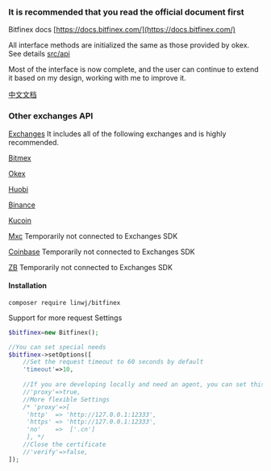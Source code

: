 ### It is recommended that you read the official document first

Bitfinex docs [https://docs.bitfinex.com/](https://docs.bitfinex.com/)

All interface methods are initialized the same as those provided by okex. See details [src/api](https://github.com/zhouaini528/bitfinex-php/tree/master/src/Api)

Most of the interface is now complete, and the user can continue to extend it based on my design, working with me to improve it.

[中文文档](https://github.com/zhouaini528/bitfinex-php/blob/master/README_CN.md)

### Other exchanges API

[Exchanges](https://github.com/zhouaini528/exchanges-php) It includes all of the following exchanges and is highly recommended.

[Bitmex](https://github.com/zhouaini528/bitmex-php)

[Okex](https://github.com/zhouaini528/okex-php)

[Huobi](https://github.com/zhouaini528/huobi-php)

[Binance](https://github.com/zhouaini528/binance-php)

[Kucoin](https://github.com/zhouaini528/kucoin-php)

[Mxc](https://github.com/zhouaini528/Mxc-php) Temporarily not connected to Exchanges SDK

[Coinbase](https://github.com/zhouaini528/coinbase-php) Temporarily not connected to Exchanges SDK

[ZB](https://github.com/zhouaini528/zb-php) Temporarily not connected to Exchanges SDK

#### Installation
```
composer require linwj/bitfinex
```

Support for more request Settings
```php
$bitfinex=new Bitfinex();

//You can set special needs
$bitfinex->setOptions([
    //Set the request timeout to 60 seconds by default
    'timeout'=>10,
    
    //If you are developing locally and need an agent, you can set this
    //'proxy'=>true,
    //More flexible Settings
    /* 'proxy'=>[
     'http'  => 'http://127.0.0.1:12333',
     'https' => 'http://127.0.0.1:12333',
     'no'    =>  ['.cn']
     ], */
    //Close the certificate
    //'verify'=>false,
]);
```

